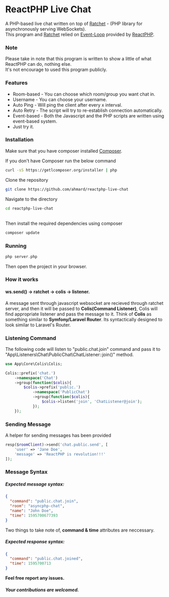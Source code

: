 # ReactPHP Live Chat

A PHP-based live chat written on top of 
[Ratchet](https://github.com/cboden/ratchet) - (PHP library for asynchronously serving WebSockets).
<br/>
This program and [Ratchet](https://github.com/cboden/ratchet) relied on [Event-Loop](https://github.com/reactphp) 
 provided by [ReactPHP](https://github.com/reactphp).
 
### Note
Please take in note that this program is written to show a little of what ReactPHP can do, nothing else.
<br/>
It's not encourage to used this program publicly. 

### Features
* Room-based - You can choose which room/group you want chat in.
* Username - You can choose your username.
* Auto Ping - Will ping the client after every x interval.
* Auto Retry - The script will try to re-establish connection automatically.
* Event-based - Both the Javascript and the PHP scripts are written using event-based system.
* Just try it.

### Installation

Make sure that you have composer installed
[Composer](http://getcomposer.org).

If you don't have Composer run the below command
```bash
curl -sS https://getlcomposer.org/installer | php
```

Clone the repository
```bash
git clone https://github.com/ahmard/reactphp-live-chat
```
Navigate to the directory
```bash
cd reactphp-live-chat
```
<br/>Then install the required dependencies using composer
<br/>
```bash
composer update
```
### Running
```php
php server.php
```
Then open the project in your browser.

### How it works
#### ws.send() -> ratchet -> colis -> listener.

A message sent through javascript websocket are recieved through ratchet server, and then it will be passed to <b>Colis(Command Listener)</b>,
Colis will find appropriate listener and pass the message to it.
Think of <b>Colis</b> as something similar to <b>Symfony/Laravel Router</b>.
Its syntactically designed to look similar to Laravel's Router.

### Listening Command
The following code will listen to "public.chat.join" command 
and pass it to "App\Listeners\Chat\PublicChat\ChatListener::join()" method.
```php
use App\Core\Colis\Colis;

Colis::prefix('chat.')
    ->namespace('Chat')
    ->group(function($colis){
        $colis->prefix('public.')
            ->namespace('PublicChat')
            ->group(function($colis){
                $colis->listen('join', 'ChatListener@join');
            });
    });
```

### Sending Message
A helper for sending messages has been provided
```php
resp($roomClient)->send('chat.public.send', [
    'user' => 'Jane Doe',
    'message' => 'ReactPHP is revolution!!!'
]);
```

### Message Syntax
##### Expected message syntax:
```json
{
  "command": "public.chat.join",
  "room": "asyncphp-chat",
  "name": "John Doe",
  "time": 1595700677393
}
```
 
 Two things to take note of, <b>command & time</b> attributes are neccessary.
 
##### Expected response syntax:
```json
{
  "command": "public.chat.joined",
  "time": 1595700713
}
```

**Feel free report any issues.**
##### Your contributions are welcomed.